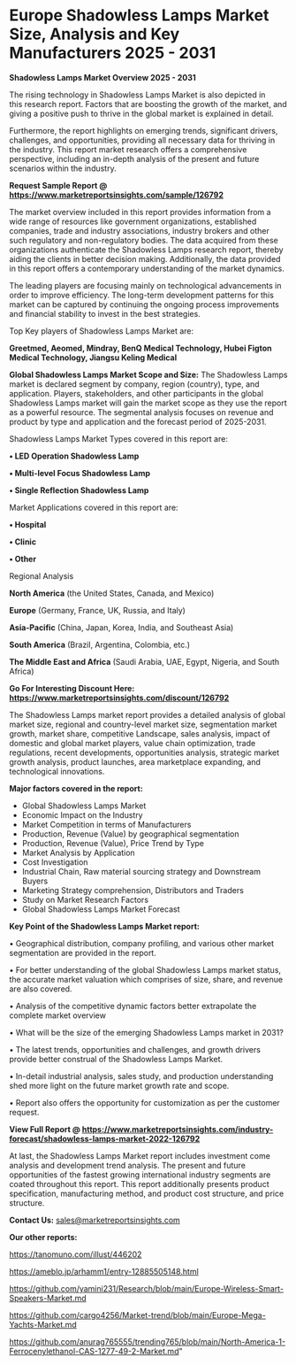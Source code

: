 # Europe Shadowless Lamps Market Size, Analysis and Key Manufacturers 2025 - 2031

<Strong> Shadowless Lamps Market Overview 2025 - 2031</strong>

The rising technology in Shadowless Lamps Market is also depicted in this research report. Factors that are boosting the growth of the market, and giving a positive push to thrive in the global market is explained in detail.

Furthermore, the report highlights on emerging trends, significant drivers, challenges, and opportunities, providing all necessary data for thriving in the industry. This report market research offers a comprehensive perspective, including an in-depth analysis of the present and future scenarios within the industry.

<strong>Request Sample Report @ <a href=https://www.marketreportsinsights.com/sample/126792>https://www.marketreportsinsights.com/sample/126792</a></strong>

The market overview included in this report provides information from a wide range of resources like government organizations, established companies, trade and industry associations, industry brokers and other such regulatory and non-regulatory bodies. The data acquired from these organizations authenticate the Shadowless Lamps research report, thereby aiding the clients in better decision making. Additionally, the data provided in this report offers a contemporary understanding of the market dynamics.

The leading players are focusing mainly on technological advancements in order to improve efficiency. The long-term development patterns for this market can be captured by continuing the ongoing process improvements and financial stability to invest in the best strategies.

Top Key players of Shadowless Lamps Market are:

<strong>Greetmed, Aeomed, Mindray, BenQ Medical Technology, Hubei Figton Medical Technology, Jiangsu Keling Medical</strong>

<strong><b>Global Shadowless Lamps Market Scope and Size:</b></strong>
The Shadowless Lamps market is declared segment by company, region (country), type, and application. Players, stakeholders, and other participants in the global Shadowless Lamps market will gain the market scope as they use the report as a powerful resource. The segmental analysis focuses on revenue and product by type and application and the forecast period of 2025-2031.

Shadowless Lamps Market Types covered in this report are:

<strong>• LED Operation Shadowless Lamp

• Multi-level Focus Shadowless Lamp

• Single Reflection Shadowless Lamp</strong>

Market Applications covered in this report are:

<strong>• Hospital

• Clinic

• Other</strong> 

Regional Analysis

<strong>North America</strong> (the United States, Canada, and Mexico)

<strong>Europe</strong> (Germany, France, UK, Russia, and Italy)

<strong>Asia-Pacific</strong> (China, Japan, Korea, India, and Southeast Asia)

<strong>South America</strong> (Brazil, Argentina, Colombia, etc.)

<strong>The Middle East and Africa</strong> (Saudi Arabia, UAE, Egypt, Nigeria, and South Africa)

<strong>Go For Interesting Discount Here: <a href=https://www.marketreportsinsights.com/discount/126792>https://www.marketreportsinsights.com/discount/126792</a></strong>

The Shadowless Lamps market report provides a detailed analysis of global market size, regional and country-level market size, segmentation market growth, market share, competitive Landscape, sales analysis, impact of domestic and global market players, value chain optimization, trade regulations, recent developments, opportunities analysis, strategic market growth analysis, product launches, area marketplace expanding, and technological innovations.

<strong><b>Major factors covered in the report:</b></strong>
<ul>
  <li>Global Shadowless Lamps Market </li>
  <li>Economic Impact on the Industry</li>
  <li>Market Competition in terms of Manufacturers</li>
  <li>Production, Revenue (Value) by geographical segmentation</li>
  <li>Production, Revenue (Value), Price Trend by Type</li>
  <li>Market Analysis by Application</li>
  <li>Cost Investigation</li>
  <li>Industrial Chain, Raw material sourcing strategy and Downstream Buyers</li>
  <li>Marketing Strategy comprehension, Distributors and Traders</li>
  <li>Study on Market Research Factors</li>
  <li>Global Shadowless Lamps Market Forecast</li>
</ul>

<strong><b>Key Point of the Shadowless Lamps Market report:</b></strong>

• Geographical distribution, company profiling, and various other market segmentation are provided in the report.

• For better understanding of the global Shadowless Lamps market status, the accurate market valuation which comprises of size, share, and revenue are also covered.

• Analysis of the competitive dynamic factors better extrapolate the complete market overview

• What will be the size of the emerging Shadowless Lamps market in 2031?

• The latest trends, opportunities and challenges, and growth drivers provide better construal of the Shadowless Lamps Market.

• In-detail industrial analysis, sales study, and production understanding shed more light on the future market growth rate and scope.

• Report also offers the opportunity for customization as per the customer request.

<strong><b>View Full Report @ <a href=https://www.marketreportsinsights.com/industry-forecast/shadowless-lamps-market-2022-126792>https://www.marketreportsinsights.com/industry-forecast/shadowless-lamps-market-2022-126792</a></b></strong>


At last, the Shadowless Lamps Market report includes investment come analysis and development trend analysis. The present and future opportunities of the fastest growing international industry segments are coated throughout this report. This report additionally presents product specification, manufacturing method, and product cost structure, and price structure.

<strong>Contact Us:</strong>
sales@marketreportsinsights.com

<strong>Our other reports:</strong>

<a href=https://tanomuno.com/illust/446202>https://tanomuno.com/illust/446202</a>

<a href=https://ameblo.jp/arhamm1/entry-12885505148.html>https://ameblo.jp/arhamm1/entry-12885505148.html</a>

<a href=https://github.com/yamini231/Research/blob/main/Europe-Wireless-Smart-Speakers-Market.md>https://github.com/yamini231/Research/blob/main/Europe-Wireless-Smart-Speakers-Market.md</a>

<a href=https://github.com/cargo4256/Market-trend/blob/main/Europe-Mega-Yachts-Market.md>https://github.com/cargo4256/Market-trend/blob/main/Europe-Mega-Yachts-Market.md</a>

<a href=https://github.com/anurag765555/trending765/blob/main/North-America-1-Ferrocenylethanol-CAS-1277-49-2-Market.md>https://github.com/anurag765555/trending765/blob/main/North-America-1-Ferrocenylethanol-CAS-1277-49-2-Market.md</a>"
